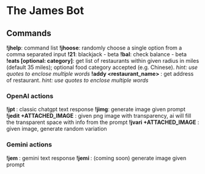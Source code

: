 # The James Bot

## Commands
**!jhelp**: command list
**!jhoose**: randomly choose a single option from a comma separated input
**!21**: blackjack - beta
**!bal**: check balance - beta
**!eats <city> <miles> [optional: category]**: get list of restaurants within given radius in miles (default 35 miles); optional food category accepted (e.g. Chinese). _hint: use quotes to enclose multiple words_
**!addy <restaurant_name> <city>**: get address of restaurant. _hint: use quotes to enclose multiple words_
### OpenAI actions
**!jpt <prompt>** : classic chatgpt text response
**!jimg**: generate image given prompt
**!jedit <prompt> +ATTACHED_IMAGE** : given png image with transparency, ai will fill the transparent space with info from the prompt
**!jvari +ATTACHED_IMAGE** : given image, generate random variation
### Gemini actions
**!jem <prompt>** : gemini text response
**!jemi <prompt>** : (coming soon) generate image given prompt